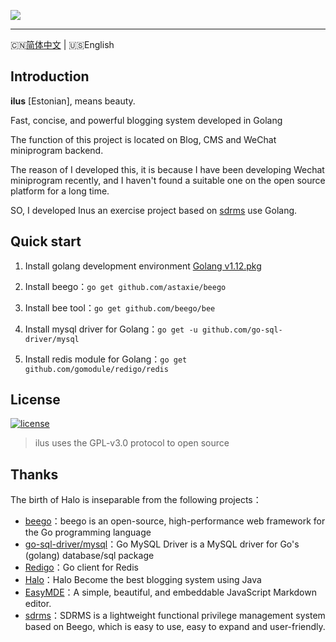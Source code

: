 ![](http://image.igerm.cn/img/20190325095035.png)

> 


------------------------------
🇨🇳[简体中文](README.md) | 🇺🇸English

## Introduction

**ilus** [Estonian], means beauty. 

Fast, concise, and powerful blogging system developed in Golang

The function of this project is located on Blog, CMS and WeChat miniprogram backend. 

The reason of I developed this, it is because I have been developing Wechat miniprogram recently, and I haven't found a 
suitable one on the open source platform for a long time. 

SO, I developed Inus an exercise project based on [sdrms](https://github.com/lhtzbj12/sdrms) use Golang.

## Quick start

1. Install golang development environment [Golang v1.12.pkg](https://dl.google.com/go/go1.12.darwin-amd64.pkg)

2. Install beego：`go get github.com/astaxie/beego`

3. Install bee tool：`go get github.com/beego/bee`

4. Install mysql driver for Golang：`go get -u github.com/go-sql-driver/mysql`

5. Install redis module for Golang：`go get github.com/gomodule/redigo/redis`

## License

[![license](https://img.shields.io/github/license/ruibaby/halo.svg?style=flat-square)](https://github.com/ruibaby/halo/blob/master/LICENSE)

> ilus uses the GPL-v3.0 protocol to open source

## Thanks

The birth of Halo is inseparable from the following projects：

- [beego](https://github.com/astaxie/beego)：beego is an open-source, high-performance web framework for the Go programming language
- [go-sql-driver/mysql](https://github.com/go-sql-driver/mysql)：Go MySQL Driver is a MySQL driver for Go's (golang) database/sql package
- [Redigo](https://github.com/gomodule/redigo)：Go client for Redis
- [Halo](https://github.com/halo-dev/halo)：Halo Become the best blogging system using Java
- [EasyMDE](https://github.com/Ionaru/easy-markdown-editor)：A simple, beautiful, and embeddable JavaScript Markdown editor.
- [sdrms](https://github.com/lhtzbj12/sdrms)：SDRMS is a lightweight functional privilege management system based on Beego, which is easy to use, easy to expand and user-friendly.




